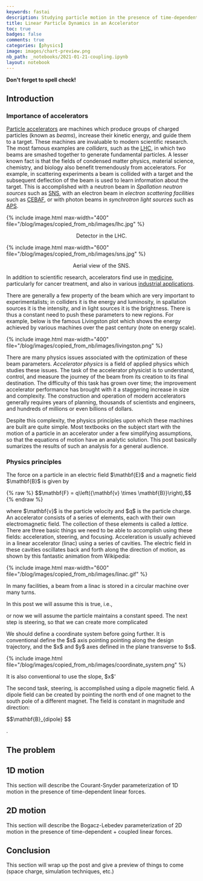 ```yaml
---
keywords: fastai
description: Studying particle motion in the presence of time-dependent linear forces.
title: Linear Particle Dynamics in an Accelerator
toc: true 
badges: false
comments: true
categories: [physics]
image: images/chart-preview.png
nb_path: _notebooks/2021-01-21-coupling.ipynb
layout: notebook
---
```


<!--
#################################################
### THIS FILE WAS AUTOGENERATED! DO NOT EDIT! ###
#################################################
# file to edit: _notebooks/2021-01-21-coupling.ipynb
-->

<div class="container" id="notebook-container">
        
<div class="cell border-box-sizing text_cell rendered"><div class="inner_cell">
<div class="text_cell_render border-box-sizing rendered_html">
<p><strong>Don't forget to spell check!</strong></p>

</div>
</div>
</div>
<div class="cell border-box-sizing text_cell rendered"><div class="inner_cell">
<div class="text_cell_render border-box-sizing rendered_html">
<h2 id="Introduction">Introduction<a class="anchor-link" href="#Introduction"> </a></h2>
</div>
</div>
</div>
<div class="cell border-box-sizing text_cell rendered"><div class="inner_cell">
<div class="text_cell_render border-box-sizing rendered_html">
<h3 id="Importance-of-accelerators">Importance of accelerators<a class="anchor-link" href="#Importance-of-accelerators"> </a></h3>
</div>
</div>
</div>
<div class="cell border-box-sizing text_cell rendered"><div class="inner_cell">
<div class="text_cell_render border-box-sizing rendered_html">
<p><a href="https://en.wikipedia.org/wiki/Particle_accelerator">Particle accelerators</a> are machines which produce groups of charged particles (known as <em>beams</em>), increase their kinetic energy, and guide them to a target. These machines are invaluable to modern scientific research. The most famous examples are <em>colliders</em>, such as the <a href="https://home.cern/science/accelerators/large-hadron-collider">LHC</a>, in which two beams are smashed together to generate fundamental particles. A lesser known fact is that the fields of condensed matter physics, material science, chemistry, and biology also benefit tremendously from accelerators. For example, in scattering experiments a beam is collided with a target and the subsequent deflection of the beam is used to learn information about the target. This is accomplished with a neutron beam in <em>Spallation neutron sources</em> such as <a href="https://neutrons.ornl.gov/sns">SNS</a>, with an electron beam in <em>electron scattering facilities</em> such as <a href="https://science.osti.gov/np/Facilities/User-Facilities/CEBAF">CEBAF</a>, or with photon beams in <em>synchrotron light sources</em> such as <a href="https://www.aps.anl.gov">APS</a>.</p>

</div>
</div>
</div>
<div class="cell border-box-sizing text_cell rendered"><div class="inner_cell">
<div class="text_cell_render border-box-sizing rendered_html">
<!-- <img src="images/lhc.jpg" align="left" width="100"/> 
{% include image.html align="left" max-width="100" file="/blog/images/copied_from_nb/images/sns.jpg" %} -->
</div>
</div>
</div>
<div class="cell border-box-sizing text_cell rendered"><div class="inner_cell">
<div class="text_cell_render border-box-sizing rendered_html">
<p>{% include image.html max-width="400" file="/blog/images/copied_from_nb/images/lhc.jpg" %}</p>
<center>Detector in the LHC.</center>
</div>
</div>
</div>
<div class="cell border-box-sizing text_cell rendered"><div class="inner_cell">
<div class="text_cell_render border-box-sizing rendered_html">
<p>{% include image.html max-width="600" file="/blog/images/copied_from_nb/images/sns.jpg" %}</p>
<center>Aerial view of the SNS.</center>
</div>
</div>
</div>
<div class="cell border-box-sizing text_cell rendered"><div class="inner_cell">
<div class="text_cell_render border-box-sizing rendered_html">
<!-- <table><tr><td><img src='images/lhc.jpg'></td><td><img src='images/sns.jpg'></td></tr></table>
*Left: a detector at an interaction point in the LHC. Right: aerial view of the SNS.* -->
</div>
</div>
</div>
<div class="cell border-box-sizing text_cell rendered"><div class="inner_cell">
<div class="text_cell_render border-box-sizing rendered_html">
<p>In addition to scientific research, accelerators find use in <a href="http://www.accelerators-for-society.org/health/index.php?id=7">medicine</a>, particularly for cancer treatment, and also in various <a href="http://www.accelerators-for-society.org/industry/index.php?id=8">industrial applications</a>.</p>
<p>There are generally a few property of the beam which are very important to experimentalists; in colliders it is the energy and luminosity, in spallation sources it is the intensity, and in light sources it is the brightness. There is thus a constant need to push these parameters to new regions. For example, below is the famous Livingston plot which shows the energy achieved by various machines over the past century (note on energy scale).</p>

</div>
</div>
</div>
<div class="cell border-box-sizing text_cell rendered"><div class="inner_cell">
<div class="text_cell_render border-box-sizing rendered_html">
<p>{% include image.html max-width="400" file="/blog/images/copied_from_nb/images/livingston.png" %}</p>

</div>
</div>
</div>
<div class="cell border-box-sizing text_cell rendered"><div class="inner_cell">
<div class="text_cell_render border-box-sizing rendered_html">
<p>There are many physics issues associated with the optimization of these beam parameters. <em>Accelerator physics</em> is a field of applied physics which studies these issues. The task of the accelerator physicist is to understand, control, and measure the journey of the beam from its creation to its final destination. The difficulty of this task has grown over time; the improvement accelerator performance has brought with it a staggering increase in size and complexity. The construction and operation of modern accelerators generally requires years of planning, thousands of scientists and engineers, and hundreds of millions or even billions of dollars.</p>
<p>Despite this complexity, the physics principles upon which these machines are built are quite simple. Most textbooks on the subject start with the motion of a particle in an accelerator under a few simplifying assumptions, so that the equations of motion have an analytic solution. This post basically sumarizes the results of such an analysis for a general audience.</p>

</div>
</div>
</div>
<div class="cell border-box-sizing text_cell rendered"><div class="inner_cell">
<div class="text_cell_render border-box-sizing rendered_html">
<h3 id="Physics-principles">Physics principles<a class="anchor-link" href="#Physics-principles"> </a></h3>
</div>
</div>
</div>
<div class="cell border-box-sizing text_cell rendered"><div class="inner_cell">
<div class="text_cell_render border-box-sizing rendered_html">
<p>The force on a particle in an electric field $\mathbf{E}$ and a magnetic field $\mathbf{B}$ is given by</p>
<p>{% raw %}
$$\mathbf{F} = q\left({\mathbf{v} \times \mathbf{B}}\right),$$
{% endraw %}</p>
<p>where $\mathbf{v}$ is the particle velocity and $q$ is the particle charge. An accelerator consists of a series of elements, each with their own electromagnetic field. The collection of these elements is called a <em>lattice</em>. There are three basic things we need to be able to accomplish using these fields: acceleration, steering, and focusing. Acceleration is usually achieved in a linear accelerator (linac) using a series of cavities. The electric field in these cavities oscillates back and forth along the direction of motion, as shown by this fantastic animation from Wikipedia:</p>

</div>
</div>
</div>
<div class="cell border-box-sizing text_cell rendered"><div class="inner_cell">
<div class="text_cell_render border-box-sizing rendered_html">
<p>{% include image.html max-width="600" file="/blog/images/copied_from_nb/images/linac.gif" %}</p>

</div>
</div>
</div>
<div class="cell border-box-sizing text_cell rendered"><div class="inner_cell">
<div class="text_cell_render border-box-sizing rendered_html">
<p>In many facilities, a beam from a linac is stored in a circular machine over many turns.</p>
<p>In this post we will assume this is true, i.e.,</p>
<p>or now we will assume the particle maintains a constant speed. The next step is steering, so that we can create more complicated</p>
<p>We should define a coordinate system before going further. It is conventional define the $s$ axis pointing pointing along the design trajectory, and the $x$ and $y$ axes defined in the plane transverse to $s$.</p>

</div>
</div>
</div>
<div class="cell border-box-sizing text_cell rendered"><div class="inner_cell">
<div class="text_cell_render border-box-sizing rendered_html">
<p>{% include image.html file="/blog/images/copied_from_nb/images/coordinate_system.png" %}</p>

</div>
</div>
</div>
<div class="cell border-box-sizing text_cell rendered"><div class="inner_cell">
<div class="text_cell_render border-box-sizing rendered_html">
<p>It is also conventional to use the slope, $x$'</p>

</div>
</div>
</div>
<div class="cell border-box-sizing text_cell rendered"><div class="inner_cell">
<div class="text_cell_render border-box-sizing rendered_html">
<p>The second task, steering, is accomplished using a dipole magnetic field. A dipole field can be created by pointing the north end of one magnet to the south pole of a different magnet. The field is constant in magnitude and direction:</p>
$$\mathbf{B}_{dipole} $$<p>.</p>

</div>
</div>
</div>
<div class="cell border-box-sizing text_cell rendered"><div class="inner_cell">
<div class="text_cell_render border-box-sizing rendered_html">
<h2 id="The-problem">The problem<a class="anchor-link" href="#The-problem"> </a></h2>
</div>
</div>
</div>
<div class="cell border-box-sizing text_cell rendered"><div class="inner_cell">
<div class="text_cell_render border-box-sizing rendered_html">
<h2 id="1D-motion">1D motion<a class="anchor-link" href="#1D-motion"> </a></h2>
</div>
</div>
</div>
<div class="cell border-box-sizing text_cell rendered"><div class="inner_cell">
<div class="text_cell_render border-box-sizing rendered_html">
<p>This section will describe the Courant-Snyder parameterization of 1D motion in the presence of time-dependent linear forces.</p>

</div>
</div>
</div>
<div class="cell border-box-sizing text_cell rendered"><div class="inner_cell">
<div class="text_cell_render border-box-sizing rendered_html">
<h2 id="2D-motion">2D motion<a class="anchor-link" href="#2D-motion"> </a></h2>
</div>
</div>
</div>
<div class="cell border-box-sizing text_cell rendered"><div class="inner_cell">
<div class="text_cell_render border-box-sizing rendered_html">
<p>This section will describe the Bogacz-Lebedev parameterization of 2D motion in the presence of time-dependent + coupled linear forces.</p>

</div>
</div>
</div>
<div class="cell border-box-sizing text_cell rendered"><div class="inner_cell">
<div class="text_cell_render border-box-sizing rendered_html">
<h2 id="Conclusion">Conclusion<a class="anchor-link" href="#Conclusion"> </a></h2>
</div>
</div>
</div>
<div class="cell border-box-sizing text_cell rendered"><div class="inner_cell">
<div class="text_cell_render border-box-sizing rendered_html">
<p>This section will wrap up the post and give a preview of things to come (space charge, simulation techniques, etc.)</p>

</div>
</div>
</div>
</div>
 

